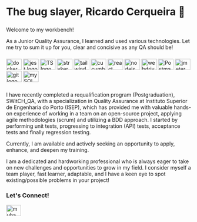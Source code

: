 <br clear="both">

<h1 align="left">The bug slayer, Ricardo Cerqueira 🤘</h1>

###

<p align="left">Welcome to my workbench!</p>
<p> 

As a Junior Quality Assurance, I learned and used various technologies. Let me try to sum it up for you, clear and concisive as any QA should be!
  
  ###

<div align="left">
  <img src="https://www.svgrepo.com/show/349342/docker.svg" height="30" width="42" alt="docker logo"  />
  <img src="https://uxwing.com/wp-content/themes/uxwing/download/brands-and-social-media/jest-js-icon.png" height="30" width="42" alt="jest logo"  />
  <img src="https://upload.wikimedia.org/wikipedia/commons/4/4c/Typescript_logo_2020.svg" height="30" width="42" alt="TS logo"  />
  <img src="https://testdev.tools/images/resources/stryker-mutator.svg?width=500&key=f2f608f" height="30" width="42" alt="stryker logo"  />
  <img src="https://seeklogo.com/images/C/cucumber-logo-D727C551CE-seeklogo.com.png" height="30" width="42" alt="tailwindcss logo"  />
  <img src="https://cdn.jsdelivr.net/gh/devicons/devicon/icons/javascript/javascript-original.svg" height="30" width="42" alt="cucumber logo"  />
   <img src="https://cdn.jsdelivr.net/gh/devicons/devicon/icons/react/react-original.svg" height="30" width="42" alt="react logo"  /> 
  <img src="https://upload.wikimedia.org/wikipedia/commons/d/d9/Node.js_logo.svg" height="30" width="42" alt="nodejs logo"  /> 
  <img src="https://asset.brandfetch.io/idV7ZoyErg/idPvWqIX1T.png?updated=1692542420998" height="30" width="42" alt="webdriverIO logo"  />
  <img src="https://cdn.worldvectorlogo.com/logos/postman.svg" height="30" width="42" alt="Postman logo"  />
  <img src="https://jmeter.apache.org/images/jmeter_square.svg" height="30" width="42" alt="jmeter logo"  /> 
  <img src="https://cdn.jsdelivr.net/gh/devicons/devicon/icons/git/git-original.svg" height="30" width="42" alt="git logo"  />
  <img src="https://www.svgrepo.com/show/303251/mysql-logo.svg" height="30" width="42" alt="mySQL logo"  />
</div>

###

 I have recently completed a requalification program (Postgraduation), SWitCH_QA, with a specialization in Quality Assurance at Instituto Superior de Engenharia do Porto (ISEP), which has provided me with valuable hands-on experience of working in a team on an open-source project, applying agile methodologies (scrum) and utilizing a BDD approach. I started by performing unit tests, progressing to integration (API) tests, acceptance tests and finally regression testing.

Currently, I am available and actively seeking an opportunity to apply, enhance, and deepen my training.

I am a dedicated and hardworking professional who is always eager to take on new challenges and opportunities to grow in my field. I consider myself a team player, fast learner, adaptable, and I have a keen eye to spot existing/possible problems in your project! 


###


<h3 align="left">Let's Connect!</h3>
<p align="left">
<a href="https://www.linkedin.com/in/ricardo-cerqueira-680a84250/" target="blank"><img align="center" src="https://raw.githubusercontent.com/rahuldkjain/github-profile-readme-generator/master/src/images/icons/Social/linked-in-alt.svg" alt="muhammad-nurcholis-112b73162" height="30" width="40" /></a>
</p>

###